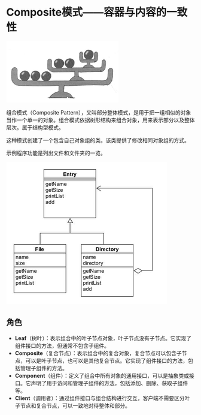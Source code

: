 # Composite模式——容器与内容的一致性

<img src="asset/sketch.jpg"  width=300  alt="sketch"/>

组合模式（Composite Pattern），又叫部分整体模式，是用于把一组相似的对象当作一个单一的对象。组合模式依据树形结构来组合对象，用来表示部分以及整体层次。属于结构型模式。

这种模式创建了一个包含自己对象组的类。该类提供了修改相同对象组的方式。

示例程序功能是列出文件和文件夹的一览。

![composite](asset/composite.jpg)

## 角色

* **Leaf**（树叶）：表示组合中的叶子节点对象，叶子节点没有子节点。它实现了组件接口的方法，但通常不包含子组件。
* **Composite**（复合节点）：表示组合中的复合对象，复合节点可以包含子节点，可以是叶子节点，也可以是其他复合节点。它实现了组件接口的方法，包括管理子组件的方法。
* **Component**（组件）：定义了组合中所有对象的通用接口，可以是抽象类或接口。它声明了用于访问和管理子组件的方法，包括添加、删除、获取子组件等。
* **Client**（调用者）：通过组件接口与组合结构进行交互，客户端不需要区分叶子节点和复合节点，可以一致地对待整体和部分。

